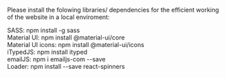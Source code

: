 Please install the folowing libraries/ dependencies for the efficient working of the website in a local enviroment:</br>

SASS:               npm install -g sass</br>
Material UI:        npm install @material-ui/core</br>
Material UI icons:  npm install @material-ui/icons</br>
iTypedJS:           npm install ityped</br>
emailJS:            npm i emailjs-com --save</br>
Loader:             npm install --save react-spinners</br>